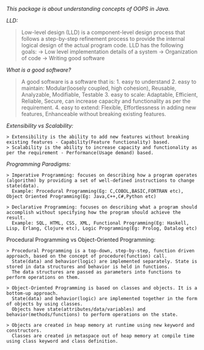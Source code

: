 *This package is about understanding concepts of OOPS in Java.*

*LLD:*

>Low-level design (LLD) is a component-level design process that follows a step-by-step refinement process to provide the internal logical design of the actual program code.
LLD has the following goals:
    -> Low level implementation details of a system
    -> Organization of code
    -> Writing good software

*_What is a good software?_*
> A good software is a software that is:
    1. easy to understand 
    2. easy to maintain: Modular(loosely coupled, high cohesion), Reusable, Analyzable, Modifiable, Testable
    3. easy to scale: Adaptable, Efficient, Reliable, Secure, can increase capacity and functionality as per the requirement.
    4. easy to extend: Flexible, Effortlessness in adding new features, Enhanceable without breaking existing features.

*_Extensibility vs Scalability:_*

    > Extensibility is the ability to add new features without breaking existing features - Capability(Feature functionality) based.
    > Scalability is the ability to increase capacity and functionality as per the requirement - Performance(Usage demand) based.

*Programming Paradigms:*
    
    > Imperative Programming: focuses on describing how a program operates (algorithm) by providing a set of well-defined instructions to change state(data).
      Example: Procedural Programming(Eg: C,COBOL,BASIC,FORTRAN etc), Object Oriented Programming(Eg: Java,C++,C#,Python etc)

    > Declarative Programming: focuses on describing what a program should accomplish without specifying how the program should achieve the result.
      Example: SQL, HTML, CSS, XML, Functional Programming(Eg: Haskell, Lisp, Erlang, Clojure etc), Logic Programming(Eg: Prolog, Datalog etc)

Procedural Programming vs Object-Oriented Programming:
    
    > Procedural Programming is a top-down, step-by-step, function driven approach, based on the concept of procedure(function) call.
      State(data) and behavior(logic) are implemented separately. State is stored in data structures and behavior is held in functions.
      The data structures are passed as parameters into functions to perform operations on them.
       
    > Object-Oriented Programming is based on classes and objects. It is a bottom-up approach.
      State(data) and behavior(logic) are implemented together in the form of objects by using classes.
      Objects have state(attributes/data/variables) and behavior(methods/functions) to perform operations on the state.
    
    > Objects are created in heap memory at runtime using new keyword and constructors.
      Classes are created in metaspace out of heap memory at compile time using class keyword and class definition.